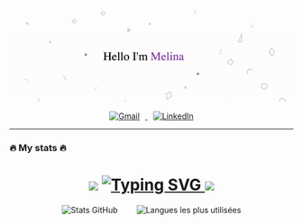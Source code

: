 <!-- Bannière ou image principale -->
<p align="center">
  <img src="https://github.com/Melinaaam/Melinaaam/blob/main/imgs/acc_git.gif"
  alt="Hi, I'm Melina 👋 "/>
</p>

<p align="center">
  <a href="mailto:mmo.melina@gmail.com">
    <img src="https://cdn-icons-png.flaticon.com/512/5968/5968534.png" alt="Gmail" width="40" style="margin-right: 10px;" />
  </a>
  <a href="https://www.linkedin.com/in/votre-lien-linkedin">
    <img src="https://cdn-icons-png.flaticon.com/512/174/174857.png" alt="LinkedIn" width="40" style="margin-left: 10px;" />
  </a>
</p>


___

### :fire: My stats :fire:

<h1 align="center">
  <img src="https://raw.githubusercontent.com/Tarikul-Islam-Anik/Animated-Fluent-Emojis/master/Emojis/Smilies/Robot.png" width="30px" />
  <a href="https://git.io/typing-svg">
    <img src="https://readme-typing-svg.herokuapp.com?font=Fira+Code&weight=190&size=22&pause=1000&color=F7F7F7&center=true&vCenter=true&repeat=false&random=false&width=200&height=30&lines=" alt="Typing SVG" />
  </a>
  <img src="https://raw.githubusercontent.com/Tarikul-Islam-Anik/Animated-Fluent-Emojis/master/Emojis/Smilies/Robot.png" width="30px" />
</h1>

<p align="center">
  <!-- Statistiques GitHub -->
  <img src="https://github-readme-stats.vercel.app/api?username=melinaaam&show_icons=true&theme=radical" alt="Stats GitHub" height="180em" style="margin-right: 30px;" />

  <!-- Langages les plus utilisés -->
  <img src="https://github-readme-stats.vercel.app/api/top-langs/?username=melinaaam&theme=radical&layout=compact" alt="Langues les plus utilisées" height="180em" />
</p>



